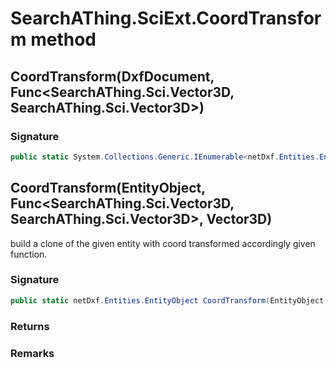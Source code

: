 # SearchAThing.SciExt.CoordTransform method
## CoordTransform(DxfDocument, Func<SearchAThing.Sci.Vector3D, SearchAThing.Sci.Vector3D>)
### Signature
```csharp
public static System.Collections.Generic.IEnumerable<netDxf.Entities.EntityObject> CoordTransform(DxfDocument dxf, Func<SearchAThing.Sci.Vector3D, SearchAThing.Sci.Vector3D> transform)
```
## CoordTransform(EntityObject, Func<SearchAThing.Sci.Vector3D, SearchAThing.Sci.Vector3D>, Vector3D)
build a clone of the given entity with coord transformed accordingly given function.

### Signature
```csharp
public static netDxf.Entities.EntityObject CoordTransform(EntityObject eo, Func<SearchAThing.Sci.Vector3D, SearchAThing.Sci.Vector3D> transform, Vector3D origin = null)
```
### Returns

### Remarks

